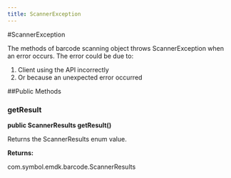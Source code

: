 ```yaml
---
title: ScannerException
---
```

#ScannerException

The methods of barcode scanning object throws ScannerException when an error
 occurs.
The error could be due to:

1. Client using the API incorrectly
2. Or because an unexpected error occurred

##Public Methods

### getResult

**public ScannerResults getResult()**

Returns the ScannerResults enum value.

**Returns:**

com.symbol.emdk.barcode.ScannerResults
